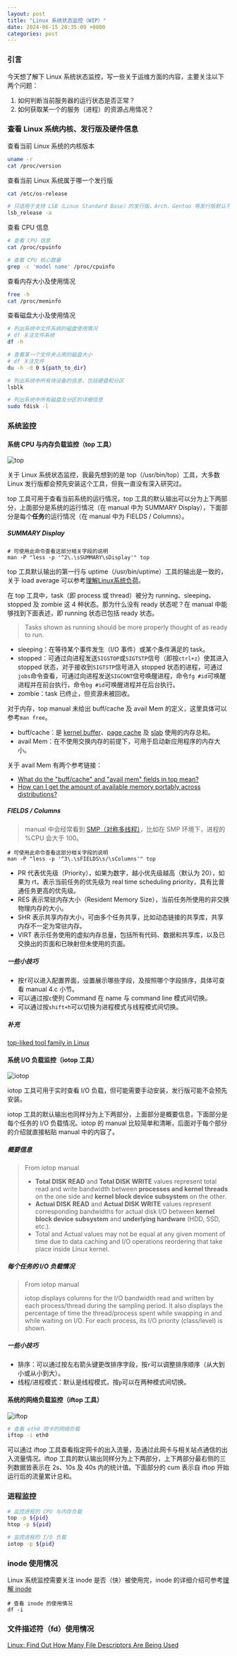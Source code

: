 ```yaml
---
layout: post
title: "Linux 系统状态监控（WIP）"
date: 2024-06-15 20:35:09 +0800
categories: post
---
```


### **引言**

今天想了解下 Linux 系统状态监控，写一些关于运维方面的内容，主要关注以下两个问题：

1. 如何判断当前服务器的运行状态是否正常？
2. 如何获取某一个的服务（进程）的资源占用情况？

### **查看 Linux 系统内核、发行版及硬件信息**

查看当前 Linux 系统的内核版本

``` Bash
uname -r
cat /proc/version
```

查看当前 Linux 系统属于哪一个发行版

``` Bash
cat /etc/os-release

# 只适用于支持 LSB（Linux Standard Base）的发行版，Arch、Gentoo 等发行版默认不支持 LSB
lsb_release -a
```

查看 CPU 信息

``` Bash
# 查看 CPU 信息
cat /proc/cpuinfo

# 查看 CPU 核心数量
grep -c 'model name' /proc/cpuinfo
```

查看内存大小及使用情况

``` Bash
free -h
cat /proc/meminfo
```

查看磁盘大小及使用情况

``` Bash
# 列出系统中文件系统的磁盘使用情况
# df 关注文件系统
df -h

# 查看某一个文件夹占用的磁盘大小
# df 关注文件
du -h -d 0 ${path_to_dir}

# 列出系统中所有块设备的信息，包括硬盘和分区
lsblk

# 列出系统中所有磁盘及分区的详细信息
sudo fdisk -l
```

### **系统监控**

#### **系统 CPU 与内存负载监控（top 工具）**

![top](/assets/imgs/top.png)

关于 Linux 系统状态监控，我最先想到的是 top（/usr/bin/top）工具，大多数 Linux 发行版都会预先安装这个工具，但我一直没有深入研究过。

top 工具可用于查看当前系统的运行情况，top 工具的默认输出可以分为上下两部分，上面部分是系统的运行情况（在 manual 中为 SUMMARY Display），下面部分是每个**任务**的运行情况（在 manual 中为 FIELDS / Columns）。

##### **SUMMARY Display**

``` Shell
# 可使用此命令查看这部分相关字段的说明
man -P "less -p '^2\.\sSUMMARY\sDisplay'" top
```

top 工具默认输出的第一行与 uptime（/usr/bin/uptime）工具的输出是一致的，关于 load average 可以参考[理解Linux系统负荷](https://www.ruanyifeng.com/blog/2011/07/linux_load_average_explained.html)。

在 top 工具中，task（即 process 或 thread）被分为 running、sleeping、stopped 及 zombie 这 4 种状态。那为什么没有 ready 状态呢？在 manual 中能够找到下面表述，即 running 状态已包括 ready 状态。

> Tasks shown as running should be more properly thought of as ready to run.

- sleeping：在等待某个事件发生（I/O 事件）或某个条件满足的 task。
- stopped：可通过向进程发送`SIGSTOP`或`SIGTSTP`信号（即按`ctrl+z`）使其进入 stopped 状态，对于接收到`SIGTSTP`信号进入 stopped 状态的进程，可通过`jobs`命令查看，可通过向进程发送`SIGCONT`信号唤醒进程，命令`fg #id`可唤醒进程并在前台执行，命令`bg #id`可唤醒进程并在后台执行。
- zombie：task 已终止，但资源未被回收。

对于内存，top manual 未给出 buff/cache 及 avail Mem 的定义，这里具体可以参考`man free`。

- buff/cache：是 [kernel buffer](https://kernel.org/doc/html/v5.5/media/uapi/v4l/buffer.html#buffers)、[page cache](https://en.wikipedia.org/wiki/Page_cache) 及 [slab](https://en.wikipedia.org/wiki/Slab_allocation) 使用的内存总和。
- avail Mem：在不使用交换内存的前提下，可用于启动新应用程序的内存大小。

关于 avail Mem 有两个参考链接：

- [What do the "buff/cache" and "avail mem" fields in top mean?](https://unix.stackexchange.com/questions/390518/what-do-the-buff-cache-and-avail-mem-fields-in-top-mean)
- [How can I get the amount of available memory portably across distributions?](https://unix.stackexchange.com/questions/261247/how-can-i-get-the-amount-of-available-memory-portably-across-distributions)

##### **FIELDS / Columns**

> manual 中会经常看到 [SMP（对称多线程）](https://zh.wikipedia.org/wiki/%E5%AF%B9%E7%A7%B0%E5%A4%9A%E5%A4%84%E7%90%86)，比如在 SMP 环境下，进程的 %CPU 会大于 100。

``` Shell
# 可使用此命令查看这部分相关字段的说明
man -P "less -p '^3\.\sFIELDS\s/\sColumns'" top
```

- PR 代表优先级（Priority），如果为数字，越小优先级越高（默认为 20），如果为 rt，表示当前任务的优先级为 real time scheduling priority，具有比普通任务更高的优先级。
- RES 表示常驻内存大小（Resident Memory Size），当前任务所使用的非交换物理内存的大小。
- SHR 表示共享内存大小，可由多个任务共享，比如动态链接的共享库，共享内存不一定为常驻内存。
- VIRT 表示任务使用的虚拟内存总量，包括所有代码、数据和共享库，以及已交换出的页面和已映射但未使用的页面。

##### **一些小技巧**

- 按`f`可以进入配置界面，设置展示哪些字段，及按照哪个字段排序，具体可查看 manual 4.c 小节。
- 可以通过按`c`使列 Command 在 name 与 command line 模式间切换。
- 可以通过按`shift+h`可以切换为进程模式与线程模式间切换。

##### **补充**

[top-liked tool family in Linux](https://superuser.com/questions/469032/full-list-of-top-like-tool-family-for-perfomance-monitoring-in-linux-iftop-ioto)

#### **系统 I/O 负载监控（iotop 工具）**

![iotop](/assets/imgs/iotop.png)

iotop 工具可用于实时查看 I/O 负载，但可能需要手动安装，发行版可能不会预先安装。

iotop 工具的默认输出也同样分为上下两部分，上面部分是概要信息，下面部分是每个任务的 I/O 负载情况。iotop 的 manual 比较简单和清晰，后面对于每个部分的介绍就直接粘贴 manual 中的内容了。

##### **概要信息**

> From iotop manual
>
> - **Total DISK READ** and **Total DISK WRITE** values represent total read and write bandwidth between **processes and kernel threads** on the one side and **kernel block device subsystem** on the other.
> - **Actual DISK READ** and **Actual DISK WRITE** values represent corresponding bandwidths for actual disk I/O between **kernel block device subsystem** and **underlying hardware** (HDD, SSD, etc.).
> - Total and Actual values may not be equal at any given moment of time due to data caching and I/O operations reordering that take place inside Linux kernel.

##### **每个任务的 I/O 负载情况**

> From iotop manual
>
> iotop displays columns for the I/O bandwidth read and written by each process/thread during the sampling period. It also displays the percentage of time the thread/process spent while swapping in and while waiting on I/O. For each process, its I/O priority (class/level) is shown.

##### **一些小技巧**

- 排序：可以通过按左右箭头键更改排序字段，按`r`可以调整排序顺序（从大到小或从小到大）。
- 线程/进程模式：默认是线程模式，按`p`可以在两种模式间切换。

#### **系统的网络负载监控（iftop 工具）**

![iftop](/assets/imgs/iftop.png)

``` Bash
# 查看 eth0 网卡的网络负载
iftop -i eth0
```

可以通过 iftop 工具查看指定网卡的出入流量，及通过此网卡与相关站点通信的出入流量情况。iftop 工具的默认输出同样分为上下两部分，上下两部分最右侧的三列数据皆表示在 2s、10s 及 40s 内的统计值。下面部分的 cum 表示自 iftop 开始运行后的流量累计总和。

### **进程监控**

``` Bash
# 监控进程的 CPU 与内存负载
top -p ${pid}
htop -p ${pid}

# 监控进程的 I/O 负载
iotop -p ${pid}
```

### **inode 使用情况**

Linux 系统监控需要关注 inode 是否（快）被使用完，inode 的详细介绍可参考[理解 inode](https://www.ruanyifeng.com/blog/2011/12/inode.html)

```
# 查看 inode 的使用情况
df -i
```

### **文件描述符（fd）使用情况**

[Linux: Find Out How Many File Descriptors Are Being Used](https://www.cyberciti.biz/tips/linux-procfs-file-descriptors.html)
